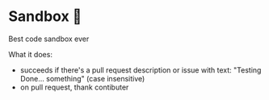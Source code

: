# Sandbox 🤘
Best code sandbox ever

What it does:
- succeeds if there's a pull request description or issue with text: "Testing Done... something" (case insensitive)
- on pull request, thank contibuter
